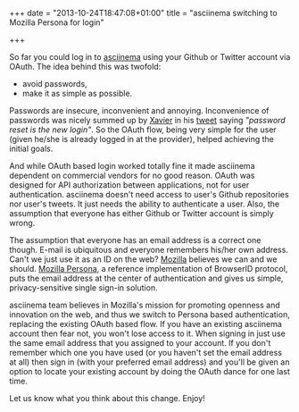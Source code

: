 +++
date = "2013-10-24T18:47:08+01:00"
title = "asciinema switching to Mozilla Persona for login"

+++

So far you could log in to [asciinema](http://asciinema.org) using your Github
or Twitter account via OAuth. The idea behind this was twofold:

* avoid passwords,
* make it as simple as possible.

Passwords are insecure, inconvenient and annoying. Inconvenience of passwords
was nicely summed up by [Xavier](https://twitter.com/xavez) in his
[tweet](https://twitter.com/xavez/status/360417837514358785) saying _"password
reset is the new login"_. So the OAuth flow, being very simple for the user
(given he/she is already logged in at the provider), helped
achieving the initial goals.

And while OAuth based login worked totally fine it made asciinema dependent on
commercial vendors for no good reason. OAuth was designed for API authorization
between applications, not for user authentication. asciinema doesn't need
access to user's Github repositories nor user's tweets. It just needs the
ability to authenticate a user. Also, the assumption that everyone has either
Github or Twitter account is simply wrong.

The assumption that everyone has an email address is a correct one though.
E-mail is ubiquitous and everyone remembers his/her own address. Can't we just
use it as an ID on the web? [Mozilla](http://mozilla.org) believes we can and
we should. [Mozilla Persona](https://login.persona.org/), a reference
implementation of BrowserID protocol, puts the email address at the center of
authentication and gives us simple, privacy-sensitive single sign-in solution.

asciinema team believes in Mozilla's mission for promoting openness and
innovation on the web, and thus we switch to Persona based authentication,
replacing the existing OAuth based flow. If you have an existing asciinema
account then fear not, you won't lose access to it. When signing in just use
the same email address that you assigned to your account. If you don't remember
which one you have used (or you haven't set the email address at all) then
sign in (with your preferred email address) and you'll be given an option to
locate your existing account by doing the OAuth dance for one last time.

Let us know what you think about this change. Enjoy!

